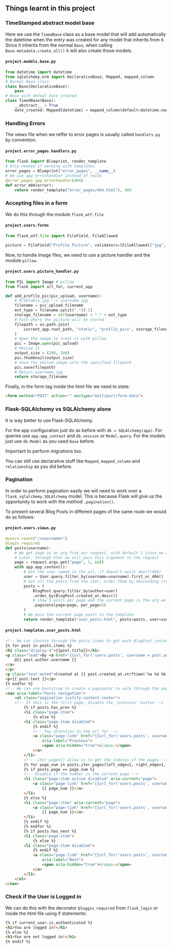 ## Things learnt in this project

### TimeStamped abstract model base

Here we use the `TimedBase` class as a base model that will add automatically the datetime when the entry was created for any model that inherits from it. Since it inherits from the normal `Base`, when calling `Base.metadata.create_all()` it will also create those models.

#### **`project.models.base.py`**
```python
from datetime import datetime
from sqlalchemy.orm import DeclarativeBase, Mapped, mapped_column
# Normal Base class
class Base(DeclarativeBase):
    pass
# Base with defaul date_created
class TimedBase(Base):
    __abstract__ = True
    date_created: Mapped[datetime] = mapped_column(default=datetime.now())
```

### Handling Errors

The views file when we reffer to error pages is usually called `handlers.py` by convention.
#### **`project.error_pages.handlers.py`**
```python
from flask import Blueprint, render_template
# Only needed if working with templates
error_pages = Blueprint("error_pages", __name__)
# We use app_errorhandler instead of route
@error_pages.app_errorhandler(404)
def error_404(error):
    return render_template("error_pages/404.html"), 404
```

### Accepting files in a form 

We do this through the module `flask_wtf.file`
#### **`project.users.forms`**
```python
from flask_wtf.file import FileField, FileAllowed

picture = FileField("Profile Picture", validators=[FileAllowed(["jpg", "png"])])
```

Now, to handle Image files, we need to use a picture handler and the module `pillow`.
#### **`project.users.picture_handler.py`**
```python
from PIL import Image # pillow
from flask import url_for, current_app

def add_profile_pic(pic_upload, username):
    # Blablabla.jpg --> username.jpg
    filename = pic_upload.filename
    ext_type = filename.split(".")[-1]
    storage_filename = str(username) + "." + ext_type
    # Path where the picture will be stored
    filepath = os.path.join(
        current_app.root_path, "static", "profile_pics", storage_filename
    )
    # Open the image to treat it with pillow
    pic = Image.open(pic_upload)
    # Resize it 
    output_size = (200, 200)
    pic.thumbnail(output_size)
    # Save the edited image into the specified filepath
    pic.save(filepath)
    # Return username.jpg
    return storage_filename
```

Finally, in the form tag inside the html file we need to state:
```html
<form method="POST" action="" enctype="multipart/form-data">
```

### Flask-SQLAlchemy vs SQLAlchemy alone

It is way better to use Flask-SQLAlchemy. 

For the app configuration just do as before with `db = SQLAlchemy(app)`.
For queries use `app.app_context` and `db.session` or `Model.query`.
For the models just use `db.Model` as you used `Base` before.

Important to perform migrations too.

You can still use declarative stuff like `Mapped`, `mapped_column` and `relationship` as you did before.

### Pagination

In order to perform pagination easily we will need to work over a `flask_sqlalchemy.SQLAlchemy` model. This is because Flask will give us the opportunity to work with the method `.pagination()`.

To present several Blog Posts in different pages of the same route we would do as follows:

#### **`project.users.views.py`**
```python
@users.route("/<username>")
@login_required
def posts(username):
    # We get page as an arg from our request, with default 1 since we are not passing any
    # Later, through html we will pass this argument to the request
    page = request.args.get("page", 1, int)
    with app.app_context():
        # Get the user named in the url, if doesn't exist abort(404)
        user = User.query.filter_by(username=username).first_or_404()
        # Get all the posts from the user, order them by descending creation date
        posts = (
            BlogPost.query.filter_by(author=user)
            .order_by(BlogPost.created_at.desc())
            # show 5 posts per page and the current page is the arg we pass with the req
            .paginate(page=page, per_page=5)
        )
        # We pass the current page posts to the template
        return render_template("user_posts.html", posts=posts, user=user)
```

#### **`project.templates.user_posts.html`**
```html
<!-- We can iterate through the posts items to get each BlogPost instance -->
{% for post in posts.items %}
<h1 class="display-4">{{post.title}}</h1>
<p class="lead">By <a href="{{url_for('users.posts', username = post.author.username)}}">
    @{{ post.author.username }}
</a>
</p>
<p class="text-muted">Created at {{ post.created_at.strftime('%a %d %b %Y') }}.</p>
<p>{{ post.text }}</p>
{% endfor %}
<!-- We can use bootstrap to create a paginator to walk through the pages -->
<nav aria-label="Posts navigation">
    <ul class="pagination justify-content-center">
    <!-- If this is the first page, disable the 'previous' button -->
        {% if posts.has_prev %}
        <li class="page-item">
            {% else %}
        <li class="page-item disabled">
            {% endif %}
            <!-- Pay attention to the url_for -->
            <a class="page-link" href="{{url_for('users.posts', username=user.username, page=posts.page-1)}"
                aria-label="Previous">
                <span aria-hidden="true">&laquo;</span>
            </a>
        </li>
        <!-- .iter_pages() allow us to get the indices of the pages -->
        {% for page_num in posts.iter_pages(left_edge=1, right_edge=1, left_current=1, right_current=2) %}
        {% if posts.page == page_num %}
        <!-- Disable if the number is the current page -->
        <li class="page-item active disabled" aria-current="page">
            <a class="page-link" href="{{url_for('users.posts', username=user.username, page=page_num)}}">
                {{ page_num }}</a>
        </li>
        {% else %}
        <li class="page-item" aria-current="page">
            <a class="page-link" href="{{url_for('users.posts', username=user.username, page=page_num)}}">
                {{ page_num }}</a>
        </li>
        {% endif %}
        {% endfor %}
        {% if posts.has_next %}
        <li class="page-item">
            {% else %}
        <li class="page-item disabled">
            {% endif %}
            <a class="page-link" href="{{url_for('users.posts', username=user.username, page=posts.page+1)}"
                aria-label="Next">
                <span aria-hidden="true">&raquo;</span>
            </a>
        </li>
    </ul>
</nav>
```

### Check if the User is Logged in

We can do this with the decorator `@loggin_required` from `flask_login` or inside the html file using if statements:
```html
{% if current_user.is_authenticated %}
<h1>You are logged in!</h1>
{% else %}
<h1>You are not logged in!</h1>
{% endif %}
```